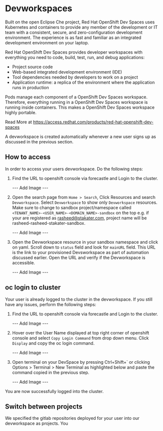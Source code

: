 # Devworkspaces

Built on the open Eclipse Che project, Red Hat OpenShift Dev Spaces uses Kubernetes and containers to provide any member of the development or IT team with a consistent, secure, and zero-configuration development environment. The experience is as fast and familiar as an integrated development environment on your laptop.

Red Hat OpenShift Dev Spaces provides developer workspaces with everything you need to code, build, test, run, and debug applications:

- Project source code
- Web-based integrated development environment (IDE)
- Tool dependencies needed by developers to work on a project
- Application runtime: a replica of the environment where the application runs in production

Pods manage each component of a OpenShift Dev Spaces workspace. Therefore, everything running in a OpenShift Dev Spaces workspace is running inside containers. This makes a OpenShift Dev Spaces workspace highly portable.

Read More at https://access.redhat.com/products/red-hat-openshift-dev-spaces

A devworkspace is created automatically whenever a new user signs up as discussed in the previous section.

## How to access

In order to access your users devworkspace. Do the following steps:

1. Find the URL to openshift console via forecastle and Login to the cluster.

    --- Add Image ---

3. Open the search page from `Home > Search`, Click Resources and search `Devworkspace`. Select `Devworkspace` to show only `Devworkspace` resources. Make sure to change to sandbox project/namespace called `<TENANT_NAME>-<USER_NAME>-<DOMAIN_NAME>-sandbox` on the top e.g. if your are registered as rasheed@stakater.com, project name will be rasheed-rasheed-stakater-sandbox.

    --- Add Image ---

4. Open the Devworkspace resource in your sandbox namespace and click on yaml. Scroll down to `status` field and look for `mainURL` field. This URL is the link to your provisioned Devsworkspace as part of automation discussed earlier. Open the URL and verify if the Devworkspace is accessible.

    --- Add Image ---

## oc login to cluster

Your user is already logged to the cluster in the devworkspace. If you still have any issues, perform the following steps:

1. Find the URL to openshift console via forecastle and Login to the cluster.

    --- Add Image ---

2. Hover over the User Name displayed at top right corner of openshift console and select `Copy Login Command` from drop down menu. Click `Display` and copy the oc login command.

    --- Add Image ---

3. Open terminal on your DevSpace by pressing Ctrl+Shift+` or clicking Options > Terminal > New Terminal as highlighted below and paste the command copied in the previous step.

    --- Add Image ---

You are now successfully logged into the cluster.

## Switch between projects

We specified the gitlab repositories deployed for your user into our devworkspace as projects. You
